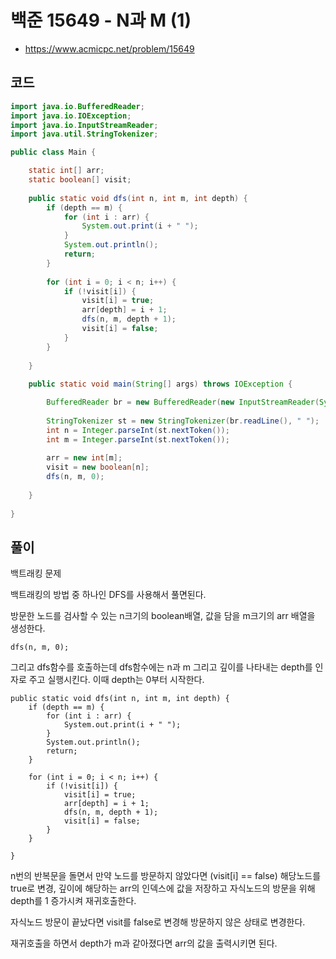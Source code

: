 # 백준 15649 - N과 M (1)
- https://www.acmicpc.net/problem/15649

## 코드
``` java
import java.io.BufferedReader;
import java.io.IOException;
import java.io.InputStreamReader;
import java.util.StringTokenizer;

public class Main {

	static int[] arr;
	static boolean[] visit;
	
	public static void dfs(int n, int m, int depth) {
		if (depth == m) {
			for (int i : arr) {
				System.out.print(i + " ");
			}
			System.out.println();
			return;
		}
		
		for (int i = 0; i < n; i++) {
			if (!visit[i]) {
				visit[i] = true;
				arr[depth] = i + 1;
				dfs(n, m, depth + 1);
				visit[i] = false;
			}
		}
		
	}
	
	public static void main(String[] args) throws IOException {

		BufferedReader br = new BufferedReader(new InputStreamReader(System.in));
		
		StringTokenizer st = new StringTokenizer(br.readLine(), " ");
		int n = Integer.parseInt(st.nextToken());
		int m = Integer.parseInt(st.nextToken());
		
		arr = new int[m];
		visit = new boolean[n];
		dfs(n, m, 0);
		
	}
	
}
```

## 풀이
백트래킹 문제

백트래킹의 방법 중 하나인 DFS를 사용해서 풀면된다.

방문한 노드를 검사할 수 있는 n크기의 boolean배열, 값을 담을 m크기의 arr 배열을 생성한다. 

```
dfs(n, m, 0);
```
그리고 dfs함수를 호출하는데 dfs함수에는 n과 m 그리고 깊이를 나타내는 depth를 인자로 주고 실행시킨다. 이때 depth는 0부터 시작한다.

```
public static void dfs(int n, int m, int depth) {
	if (depth == m) {
		for (int i : arr) {
			System.out.print(i + " ");
		}
		System.out.println();
		return;
	}

	for (int i = 0; i < n; i++) {
		if (!visit[i]) {
			visit[i] = true;
			arr[depth] = i + 1;
			dfs(n, m, depth + 1);
			visit[i] = false;
		}
	}

}
```

n번의 반복문을 돌면서 만약 노드를 방문하지 않았다면 (visit[i] == false) 
해당노드를 true로 변경, 깊이에 해당하는 arr의 인덱스에 값을 저장하고 자식노드의 방문을 위해 depth를 1 증가시켜 재귀호출한다.

자식노드 방문이 끝났다면 visit를 false로 변경해 방문하지 않은 상태로 변경한다.

재귀호출을 하면서 depth가 m과 같아졌다면 arr의 값을 출력시키면 된다.
